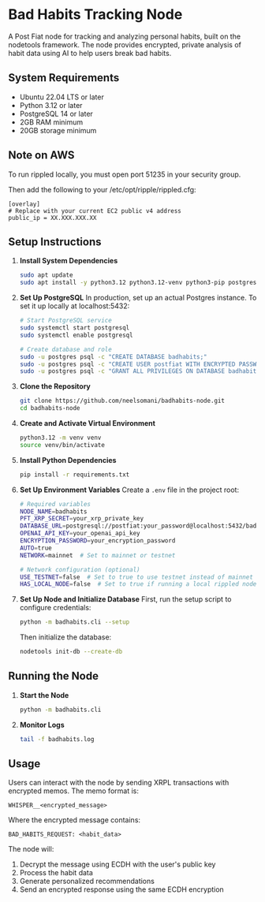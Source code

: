 # Bad Habits Tracking Node

A Post Fiat node for tracking and analyzing personal habits, built on the nodetools framework. The node provides encrypted, private analysis of habit data using AI to help users break bad habits.

## System Requirements

- Ubuntu 22.04 LTS or later
- Python 3.12 or later
- PostgreSQL 14 or later
- 2GB RAM minimum
- 20GB storage minimum

## Note on AWS

To run rippled locally, you must open port 51235 in your security group.

Then add the following to your /etc/opt/ripple/rippled.cfg:
```
[overlay]
# Replace with your current EC2 public v4 address
public_ip = XX.XXX.XXX.XX
```

## Setup Instructions

1. **Install System Dependencies**
   ```bash
   sudo apt update
   sudo apt install -y python3.12 python3.12-venv python3-pip postgresql postgresql-contrib
   ```

2. **Set Up PostgreSQL**
In production, set up an actual Postgres instance. To set it up locally at localhost:5432:
   ```bash
   # Start PostgreSQL service
   sudo systemctl start postgresql
   sudo systemctl enable postgresql

   # Create database and role
   sudo -u postgres psql -c "CREATE DATABASE badhabits;"
   sudo -u postgres psql -c "CREATE USER postfiat WITH ENCRYPTED PASSWORD 'your_password';"
   sudo -u postgres psql -c "GRANT ALL PRIVILEGES ON DATABASE badhabits TO postfiat;"
   ```

3. **Clone the Repository**
   ```bash
   git clone https://github.com/neelsomani/badhabits-node.git
   cd badhabits-node
   ```

4. **Create and Activate Virtual Environment**
   ```bash
   python3.12 -m venv venv
   source venv/bin/activate
   ```

5. **Install Python Dependencies**
   ```bash
   pip install -r requirements.txt
   ```

6. **Set Up Environment Variables**
   Create a `.env` file in the project root:
   ```bash
   # Required variables
   NODE_NAME=badhabits
   PFT_XRP_SECRET=your_xrp_private_key
   DATABASE_URL=postgresql://postfiat:your_password@localhost:5432/badhabits
   OPENAI_API_KEY=your_openai_api_key
   ENCRYPTION_PASSWORD=your_encryption_password
   AUTO=true
   NETWORK=mainnet  # Set to mainnet or testnet

   # Network configuration (optional)
   USE_TESTNET=false  # Set to true to use testnet instead of mainnet
   HAS_LOCAL_NODE=false  # Set to true if running a local rippled node
   ```

7. **Set Up Node and Initialize Database**
   First, run the setup script to configure credentials:
   ```bash
   python -m badhabits.cli --setup
   ```
   Then initialize the database:
   ```bash
   nodetools init-db --create-db
   ```

## Running the Node

1. **Start the Node**
   ```bash
   python -m badhabits.cli
   ```

2. **Monitor Logs**
   ```bash
   tail -f badhabits.log
   ```

## Usage

Users can interact with the node by sending XRPL transactions with encrypted memos. The memo format is:

```
WHISPER__<encrypted_message>
```

Where the encrypted message contains:
```
BAD_HABITS_REQUEST: <habit_data>
```

The node will:
1. Decrypt the message using ECDH with the user's public key
2. Process the habit data
3. Generate personalized recommendations
4. Send an encrypted response using the same ECDH encryption
